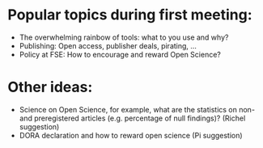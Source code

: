 # Popular topics during first meeting:

- The overwhelming rainbow of tools: what to you use and why?
- Publishing: Open access, publisher deals, pirating, ...
- Policy at FSE: How to encourage and reward Open Science?


# Other ideas:

- Science on Open Science, for example, what are the statistics on non- and 
preregistered articles (e.g. percentage of null findings)? (Richel suggestion)
- DORA declaration and how to reward open science (Pi suggestion)
